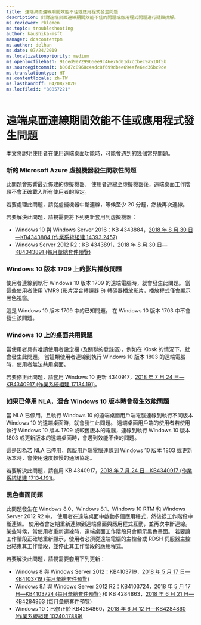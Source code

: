 ```yaml
---
title: 遠端桌面連線期間效能不佳或應用程式發生問題
description: 針對遠端桌面連線期間效能不佳的問題或應用程式問題進行疑難排解。
ms.reviewer: rklemen
ms.topic: troubleshooting
author: kaushika-msft
manager: dcscontentpm
ms.author: delhan
ms.date: 07/24/2019
ms.localizationpriority: medium
ms.openlocfilehash: 91ced9e729966ee9c46e76d01d7ccbec9a510f5b
ms.sourcegitcommit: b00d7c8968c4adc8f699dbee694afe6ed36bc9de
ms.translationtype: HT
ms.contentlocale: zh-TW
ms.lasthandoff: 04/08/2020
ms.locfileid: "80857221"
---
```

# <a name="poor-performance-or-application-problems-during-remote-desktop-connection"></a>遠端桌面連線期間效能不佳或應用程式發生問題

本文將說明使用者在使用遠端桌面功能時，可能會遇到的幾個常見問題。

### <a name="intermittent-problems-with-new-microsoft-azure-virtual-machines"></a>新的 Microsoft Azure 虛擬機器發生間歇性問題

此問題會影響最近佈建的虛擬機器。 使用者連線至虛擬機器後，遠端桌面工作階段不會正確載入所有使用者的設定。

若要處理此問題，請從虛擬機器中斷連線，等候至少 20 分鐘，然後再次連線。

若要解決此問題，請視需要將下列更新套用到虛擬機器：

  - Windows 10 與 Windows Server 2016：KB 4343884，[2018 年 8 月 30 日—KB4343884 (作業系統組建 14393.2457)](https://support.microsoft.com/help/4343884/windows-10-update-kb4343884)
  - Windows Server 2012 R2：KB 4343891，[2018 年 8 月 30 日—KB4343891 (每月彙總套件預覽)](https://support.microsoft.com/help/4343891/windows-81-update-kb4343891)

### <a name="video-playback-issues-on-windows-10-version-1709"></a>Windows 10 版本 1709 上的影片播放問題

使用者連線到執行 Windows 10 版本 1709 的遠端電腦時，就會發生此問題。 當這些使用者使用 VMR9 (影片混合轉譯器 9) 轉碼器播放影片，播放程式僅會顯示黑色視窗。

這是 Windows 10 版本 1709 中的已知問題。 在 Windows 10 版本 1703 中不會發生該問題。

### <a name="desktop-sharing-issues-on-windows-10"></a>Windows 10 上的桌面共用問題

當使用者具有唯讀使用者設定檔 (及關聯的登錄區)，例如在 Kiosk 的情況下，就會發生此問題。 當這類使用者連線到執行 Windows 10 版本 1803 的遠端電腦時，使用者無法共用桌面。

若要修正此問題，請套用 Windows 10 更新 4340917，[2018 年 7 月 24 日—KB4340917 (作業系統組建 17134.191)](https://support.microsoft.com/help/4340917/windows-10-update-kb4340917)。

### <a name="performance-issues-when-mixing-versions-of-windows-10-if-nla-is-disabled"></a>如果已停用 NLA，混合 Windows 10 版本時會發生效能問題

當 NLA 已停用，且執行 Windows 10 的遠端桌面用戶端電腦連線到執行不同版本 Windows 10 的遠端桌面時，就會發生此問題。 遠端桌面用戶端的使用者若使用執行 Windows 10 版本 1709 或較舊版本的電腦，連線到執行 Windows 10 版本 1803 或更新版本的遠端桌面時，會遇到效能不佳的問題。

這是因為若 NLA 已停用，舊版用戶端電腦連線到 Windows 10 版本 1803 或更新版本時，會使用速度較慢的通訊協定。

若要解決此問題，請套用 KB 4340917，[2018 年 7 月 24 日—KB4340917 (作業系統組建 17134.191)](https://support.microsoft.com/help/4340917/windows-10-update-kb4340917)。

### <a name="black-screen-issue"></a>黑色畫面問題

此問題發生在 Windows 8.0、Windows 8.1、Windows 10 RTM 和 Windows Server 2012 R2 中。 使用者在遠端桌面中啟動多個應用程式，然後從工作階段中斷連線。 使用者會定期重新連線到遠端桌面與應用程式互動，並再次中斷連線。 某些時候，當使用者重新連線時，遠端桌面工作階段只會顯示黑色畫面。 若要讓工作階段正確地重新顯示，使用者必須從遠端電腦的主控台或 RDSH 伺服器主控台結束其工作階段，並停止其工作階段的應用程式。

若要解決此問題，請視需要套用下列更新：

  - Windows 8 與 Windows Server 2012：KB4103719，[2018 年 5 月 17 日—KB4103719 (每月彙總套件預覽)](https://support.microsoft.com/help/4103719/windows-server-2012-update-kb4103719)
  - Windows 8.1 與 Windows Server 2012 R2：KB4103724，[2018 年 5 月 17 日—KB4103724 (每月彙總套件預覽)](https://support.microsoft.com/help/4103724/windows-81-update-kb4103724) 和 KB 4284863，[2018 年 6 月 21 日—KB4284863 (每月彙總套件預覽)](https://support.microsoft.com/help/4284863/windows-81-update-kb4284863)
  - Windows 10：已修正於 KB4284860，[2018 年 6 月 12 日—KB4284860 (作業系統組建 10240.17889)](https://support.microsoft.com/help/4284860/windows-10-update-kb4284860)
